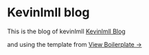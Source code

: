 # Kevinlmll blog

This is the blog of kevinlmll [Kevinlmll Blog](https://github.com/kevinlmll/kevinlmll.github.io)

and using the template from  [View Boilerplate &rarr;](http://huangxuan.me/huxblog-boilerplate/)

